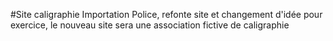 #Site caligraphie
Importation Police, refonte site et changement d'idée pour exercice,
le nouveau site sera une association fictive de caligraphie